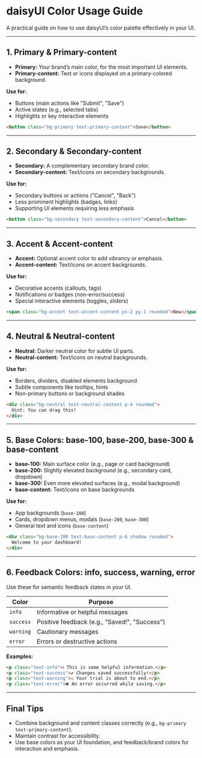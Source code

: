 # daisyUI Color Usage Guide

A practical guide on how to use daisyUI’s color palette effectively in your UI.

---

## 1. Primary & Primary-content

- **Primary:** Your brand’s main color, for the most important UI elements.
- **Primary-content:** Text or icons displayed _on_ a primary-colored background.

**Use for:**

- Buttons (main actions like "Submit", "Save")
- Active states (e.g., selected tabs)
- Highlights or key interactive elements

```html
<button class="bg-primary text-primary-content">Save</button>
```

---

## 2. Secondary & Secondary-content

- **Secondary:** A complementary secondary brand color.
- **Secondary-content:** Text/icons on secondary backgrounds.

**Use for:**

- Secondary buttons or actions ("Cancel", "Back")
- Less prominent highlights (badges, links)
- Supporting UI elements requiring less emphasis

```html
<button class="bg-secondary text-secondary-content">Cancel</button>
```

---

## 3. Accent & Accent-content

- **Accent:** Optional accent color to add vibrancy or emphasis.
- **Accent-content:** Text/icons on accent backgrounds.

**Use for:**

- Decorative accents (callouts, tags)
- Notifications or badges (non-error/success)
- Special interactive elements (toggles, sliders)

```html
<span class="bg-accent text-accent-content px-2 py-1 rounded">New</span>
```

---

## 4. Neutral & Neutral-content

- **Neutral:** Darker neutral color for subtle UI parts.
- **Neutral-content:** Text/icons on neutral backgrounds.

**Use for:**

- Borders, dividers, disabled elements background
- Subtle components like tooltips, hints
- Non-primary buttons or background shades

```html
<div class="bg-neutral text-neutral-content p-4 rounded">
  Hint: You can drag this!
</div>
```

---

## 5. Base Colors: base-100, base-200, base-300 & base-content

- **base-100:** Main surface color (e.g., page or card background)
- **base-200:** Slightly elevated background (e.g., secondary card, dropdown)
- **base-300:** Even more elevated surfaces (e.g., modal background)
- **base-content:** Text/icons on base backgrounds

**Use for:**

- App backgrounds (`base-100`)
- Cards, dropdown menus, modals (`base-200`, `base-300`)
- General text and icons (`base-content`)

```html
<div class="bg-base-100 text-base-content p-6 shadow rounded">
  Welcome to your dashboard!
</div>
```

---

## 6. Feedback Colors: info, success, warning, error

Use these for semantic feedback states in your UI.

| Color     | Purpose                                       |
| --------- | --------------------------------------------- |
| `info`    | Informative or helpful messages               |
| `success` | Positive feedback (e.g., "Saved!", "Success") |
| `warning` | Cautionary messages                           |
| `error`   | Errors or destructive actions                 |

**Examples:**

```html
<p class="text-info">ℹ️ This is some helpful information.</p>
<p class="text-success">✔️ Changes saved successfully!</p>
<p class="text-warning">⚠️ Your trial is about to end.</p>
<p class="text-error">❌ An error occurred while saving.</p>
```

---

## Final Tips

- Combine background and content classes correctly (e.g., `bg-primary text-primary-content`).
- Maintain contrast for accessibility.
- Use base colors as your UI foundation, and feedback/brand colors for interaction and emphasis.
